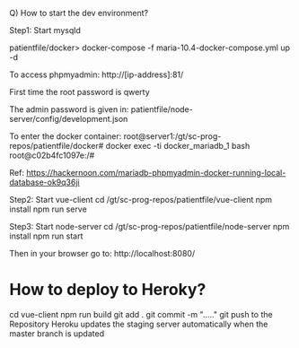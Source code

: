 Q) How to start the dev environment?

Step1: Start mysqld

patientfile/docker> docker-compose -f maria-10.4-docker-compose.yml up -d

To access phpmyadmin:
http://[ip-address]:81/

First time the root password is qwerty


The admin password is given in: 
patientfile/node-server/config/development.json

To enter the docker container:
root@server1:/gt/sc-prog-repos/patientfile/docker# docker exec -ti docker_mariadb_1 bash
root@c02b4fc1097e:/# 

Ref: https://hackernoon.com/mariadb-phpmyadmin-docker-running-local-database-ok9q36ji

Step2: Start vue-client
cd /gt/sc-prog-repos/patientfile/vue-client
npm install
npm run serve

Step3: Start node-server
cd /gt/sc-prog-repos/patientfile/node-server
npm install
npm run start


Then in your browser go to: http://localhost:8080/


# How to deploy to Heroky?
cd vue-client
npm run build
git add .
git commit -m "....."
git push to the Repository
Heroku updates the staging server automatically when the master branch is updated

